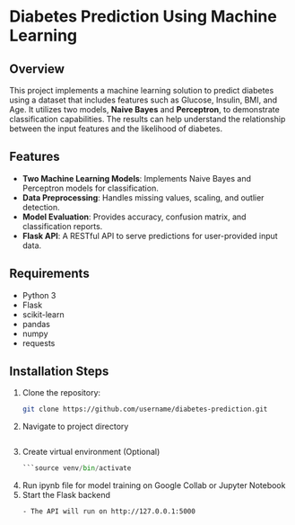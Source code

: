 # Diabetes Prediction Using Machine Learning

## Overview
This project implements a machine learning solution to predict diabetes using a dataset that includes features such as Glucose, Insulin, BMI, and Age. It utilizes two models, **Naive Bayes** and **Perceptron**, to demonstrate classification capabilities. The results can help understand the relationship between the input features and the likelihood of diabetes.

## Features
- **Two Machine Learning Models**: Implements Naive Bayes and Perceptron models for classification.
- **Data Preprocessing**: Handles missing values, scaling, and outlier detection.
- **Model Evaluation**: Provides accuracy, confusion matrix, and classification reports.
- **Flask API**: A RESTful API to serve predictions for user-provided input data.

## Requirements
- Python 3
- Flask
- scikit-learn
- pandas
- numpy
- requests

## Installation Steps
1. Clone the repository:
   ```bash
   git clone https://github.com/username/diabetes-prediction.git
2. Navigate to project directory
   ```cd diabetes-prediction
4. Create virtual environment (Optional)
   ```python -m venv venv
   ```source venv/bin/activate
5. Run ipynb file for model training on Google Collab or Jupyter Notebook
6. Start the Flask backend
   ```python3 app.py
   - The API will run on http://127.0.0.1:5000
